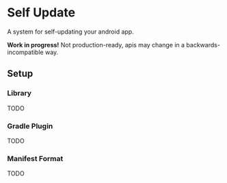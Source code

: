 # Self Update

A system for self-updating your android app.

**Work in progress!** Not production-ready, apis may change in a backwards-incompatible way.

## Setup

### Library

TODO

### Gradle Plugin

TODO

### Manifest Format

TODO
